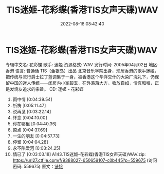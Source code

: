 ﻿---
title: TIS迷姬-花彩蝶(香港TIS女声天碟)WAV
date: 2022-08-18 08:42:40
categories: WAV车载音乐、镜像
tags: 华语中文
---
# TIS迷姬-花彩蝶(香港TIS女声天碟)WAV

专辑中文名: 花彩蝶
歌手: 迷姬
资源格式: WAV
发行时间: 2005年04月02日
地区: 香港
语言: 普通话
TIS（金银岛）出品
北京音乐学院出身，现居香港的歌手迷姬，把传统与流行爵士拉丁蓝调集于一身，被香港这个华洋交什的大染厂洗礼下，仍保留中国的迷人传统——闺房内小家碧玉，在外落落大方，收放自如，情真和稚，正是发烧友追求的宗旨。
CD: 迷姬 - 花彩蝶
01. 雨中情 [0:04:39.54]
02. 祈祷 [0:05:11.47]
03. 说再见 [0:03:22.14]
04. 怀念 [0:04:10.00]
05. 你在哪里 [0:04:40.36]
06. 原点 [0:04:37.69]
07. 一生的朋友 [0:04:57.73]
08. 停留 [0:04:04.28]
09. 永不陷爱河 [0:03:24.25]
10. 情已了 [0:03:03.18]
A143.TIS迷姬-花彩蝶(香港TIS女声天碟)WAV.zip: https://url27.ctfile.com/f/9388027-650659107-c0b445?p=559675
(访问密码: 559675)
原文：[链接](https://blog.sina.com.cn/s/blog_1647c7e7601030yxh.html)